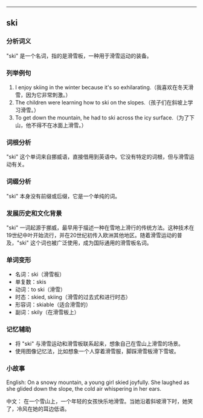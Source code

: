 
---------------
## ski
### 分析词义
"ski" 是一个名词，指的是滑雪板，一种用于滑雪运动的装备。

### 列举例句
1. I enjoy skiing in the winter because it's so exhilarating.（我喜欢在冬天滑雪，因为它非常刺激。）
2. The children were learning how to ski on the slopes.（孩子们在斜坡上学习滑雪。）
3. To get down the mountain, he had to ski across the icy surface.（为了下山，他不得不在冰面上滑雪。）

### 词根分析
"ski" 这个单词来自挪威语，直接借用到英语中。它没有特定的词根，但与滑雪运动有关。

### 词缀分析
"ski" 本身没有前缀或后缀，它是一个单纯的词。

### 发展历史和文化背景
"ski" 一词起源于挪威，最早用于描述一种在雪地上滑行的传统方法。这种技术在19世纪中叶开始流行，并在20世纪初传入欧洲其他地区。随着滑雪运动的普及，"ski" 这个词也被广泛使用，成为国际通用的滑雪板名词。

### 单词变形
- 名词：ski（滑雪板）
- 单复数：skis
- 动词：to ski（滑雪）
- 时态：skied, skiing（滑雪的过去式和进行时态）
- 形容词：skiable（适合滑雪的）
- 副词：skily（在滑雪板上）

### 记忆辅助
- 将 "ski" 与滑雪运动和滑雪板联系起来，想象自己在雪山上滑雪的场景。
- 使用图像记忆法，比如想象一个人穿着滑雪服，脚踩滑雪板滑下雪坡。

### 小故事
English:
On a snowy mountain, a young girl skied joyfully. She laughed as she glided down the slope, the cold air whispering in her ears.

中文：
在一个雪山上，一个年轻的女孩快乐地滑雪。当她沿着斜坡滑下时，她笑了，冷风在她的耳边低语。

